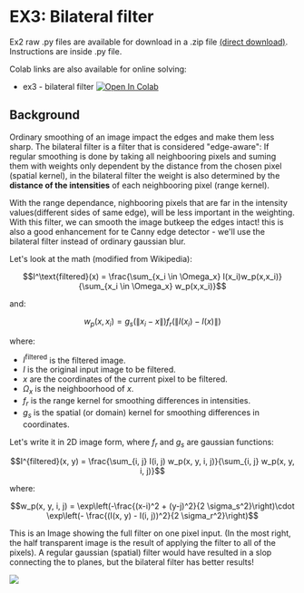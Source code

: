 # EX3: Bilateral filter

Ex2 raw .py files are available for download in a .zip file [(direct download)](https://github.com/YoniChechik/AI_is_Math/raw/master/c_03_edge_detection/ex3/ex3.zip). Instructions are inside .py file.

Colab links are also available for online solving:
- ex3 - bilateral filter [![Open In Colab](https://colab.research.google.com/assets/colab-badge.svg)](https://colab.research.google.com/github/YoniChechik/AI_is_Math/blob/master/c_03_edge_detection/ex3/ex3.ipynb)

## Background

Ordinary smoothing of an image impact the edges and make them less sharp.
The bilateral filter is a filter that is considered "edge-aware":
If regular smoothing is done by taking all neighbooring pixels and suming them with weights only dependent by the distance from the chosen pixel (spatial kernel), in the bilateral filter the weight is also determined by the **distance of the intensities** of each neighbooring pixel (range kernel).

With the range dependance, nighbooring pixels that are far in the intensity values(different sides of same edge), will be less important in the weighting.
With this filter, we can smooth the image butkeep the edges intact! this is also a good enhancement for te Canny edge detector - we'll use the bilateral filter instead of ordinary gaussian blur.

Let's look at the math (modified from Wikipedia):

$$I^\text{filtered}(x) = \frac{\sum_{x_i \in \Omega_x} I(x_i)w_p(x,x_i)}{\sum_{x_i \in \Omega_x} w_p(x,x_i)}$$

and:

$$w_p(x,x_i) = g_s(\|x_i - x\|)f_r(\|I(x_i) - I(x)\|)$$

where:

- $I^\text{filtered}$ is the filtered image.
- $I$ is the original input image to be filtered.
- $x$ are the coordinates of the current pixel to be filtered.
- $\Omega_x$ is the neighboorhood of $x$.
- $f_r$ is the range kernel for smoothing differences in intensities.
- $g_s$ is the spatial (or domain) kernel for smoothing differences in coordinates.

Let's write it in 2D image form, where $f_r$ and $g_s$ are gaussian functions:

$$I^{filtered}(x, y) = \frac{\sum_{i, j} I(i, j) w_p(x, y, i, j)}{\sum_{i, j} w_p(x, y, i, j)}$$

where: 

$$w_p(x, y, i, j) = \exp\left(-\frac{(x-i)^2 + (y-j)^2}{2 \sigma_s^2}\right)\cdot  \exp\left(- \frac{(I(x, y) - I(i, j))^2}{2 \sigma_r^2}\right)$$


This is an Image showing the full filter on one pixel input.
(In the most right, the half transparent image is the result of applying the filter to all of the pixels).
A regular gaussian (spatial) filter would have resulted in a slop connecting the to planes, but the bilateral filter has better results!


![](https://github.com/YoniChechik/AI_is_Math/raw/master/c_03_edge_detection/site_metadata/bilateral_filter.png)